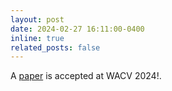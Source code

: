 ```yaml
---
layout: post
date: 2024-02-27 16:11:00-0400
inline: true
related_posts: false
---
```


A [paper](https://openaccess.thecvf.com/content/WACV2024W/CV4Smalls/html/Peng_Learning_Part_Segmentation_From_Synthetic_Animals_WACVW_2024_paper.html) is accepted at WACV 2024!.